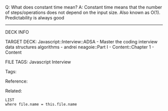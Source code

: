 Q: What does constant time mean?
A: Constant time means that the number of steps/operations does not depend on the input size. Also known as O(1). Predictability is always good
<!--ID: 1689972344224-->



---

DECK INFO

TARGET DECK: Javascript::Interview::ADSA - Master the coding interview data structures algorithms - andrei neagoie::Part I - Content::Chapter 1 - Content

FILE TAGS: Javascript Interview

Tags:

Reference:

Related:

```dataview
LIST
where file.name = this.file.name
```
